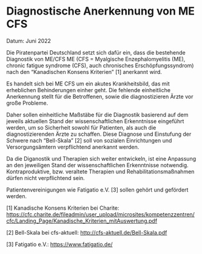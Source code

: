 # Diagnostische Anerkennung von ME CFS

Datum: Juni 2022

Die Piratenpartei Deutschland setzt sich dafür ein, dass die bestehende Diagnostik von ME/CFS ME (CFS = Myalgische Enzephalomyelitis (ME), chronic fatigue syndrome (CFS), auch chronisches Erschöpfungssyndrom) nach den “Kanadischen Konsens Kriterien” [1] anerkannt wird.

Es handelt sich bei ME CFS um ein akutes Krankheitsbild, das mit erheblichen Behinderungen einher geht. Die fehlende einheitliche Anerkennung stellt für die Betroffenen, sowie die diagnostizieren Ärzte vor große Probleme.

Daher sollen einheitliche Maßstäbe für die Diagnostik basierend auf dem jeweils aktuellen Stand der wissenschaftlichen Erkenntnisse eingeführt werden, um so Sicherheit sowohl für Patienten, als auch die diagnostizierenden Ärzte zu schaffen. Diese Diagnose und Einstufung der Schwere nach “Bell-Skala” [2] soll von sozialen Einrichtungen und Versorgungsämtern verpflichtend anerkannt werden.

Da die Diganostik und Therapien sich weiter entwickeln, ist eine Anpassung an den jeweiligen Stand der wissenschaftlichen Erkenntnisse notwendig. Kontraproduktive, bzw. veraltete Therapien und Rehabilitationsmaßnahmen dürfen nicht verpflichtend sein.

Patientenvereinigungen wie Fatigatio e.V. [3] sollen gehört und gefördert werden.

[1] Kanadische Konsens Kriterien bei Charite: https://cfc.charite.de/fileadmin/user_upload/microsites/kompetenzzentren/cfc/Landing_Page/Kanadische_Kriterien_mitAuswertung.pdf

[2] Bell-Skala bei cfs-aktuell: http://cfs-aktuell.de/Bell-Skala.pdf

[3] Fatigatio e.V.: https://www.fatigatio.de/